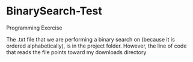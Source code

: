 # BinarySearch-Test
Programming Exercise

The .txt file that we are performing a binary search on (because it is ordered alphabetically), is in the project folder.
However, the line of code that reads the file points toward my downloads directory

